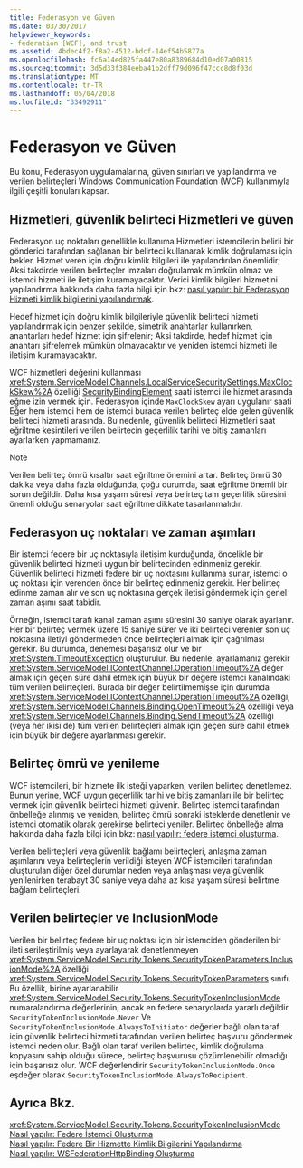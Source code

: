 ```yaml
---
title: Federasyon ve Güven
ms.date: 03/30/2017
helpviewer_keywords:
- federation [WCF], and trust
ms.assetid: 4bdec4f2-f8a2-4512-bdcf-14ef54b5877a
ms.openlocfilehash: fc6a14ed825fa447e80a8389684d10ed07a00815
ms.sourcegitcommit: 3d5d33f384eeba41b2dff79d096f47ccc8d8f03d
ms.translationtype: MT
ms.contentlocale: tr-TR
ms.lasthandoff: 05/04/2018
ms.locfileid: "33492911"
---
```

# <a name="federation-and-trust"></a>Federasyon ve Güven
Bu konu, Federasyon uygulamalarına, güven sınırları ve yapılandırma ve verilen belirteçleri Windows Communication Foundation (WCF) kullanımıyla ilgili çeşitli konuları kapsar.  
  
## <a name="services-security-token-services-and-trust"></a>Hizmetleri, güvenlik belirteci Hizmetleri ve güven  
 Federasyon uç noktaları genellikle kullanıma Hizmetleri istemcilerin belirli bir gönderici tarafından sağlanan bir belirteci kullanarak kimlik doğrulaması için bekler. Hizmet veren için doğru kimlik bilgileri ile yapılandırılan önemlidir; Aksi takdirde verilen belirteçler imzaları doğrulamak mümkün olmaz ve istemci hizmeti ile iletişim kuramayacaktır. Verici kimlik bilgileri hizmetini yapılandırma hakkında daha fazla bilgi için bkz: [nasıl yapılır: bir Federasyon Hizmeti kimlik bilgilerini yapılandırmak](../../../../docs/framework/wcf/feature-details/how-to-configure-credentials-on-a-federation-service.md).  
  
 Hedef hizmet için doğru kimlik bilgileriyle güvenlik belirteci hizmeti yapılandırmak için benzer şekilde, simetrik anahtarlar kullanırken, anahtarları hedef hizmet için şifrelenir; Aksi takdirde, hedef hizmet için anahtarı şifrelemek mümkün olmayacaktır ve yeniden istemci hizmeti ile iletişim kuramayacaktır.  
  
 WCF hizmetleri değerini kullanması <xref:System.ServiceModel.Channels.LocalServiceSecuritySettings.MaxClockSkew%2A> özelliği [SecurityBindingElement](../../../../docs/framework/wcf/diagnostics/wmi/securitybindingelement.md) saati istemci ile hizmet arasında eğme izin vermek için. Federasyon içinde `MaxClockSkew` ayarı uygulanır saati Eğer hem istemci hem de istemci burada verilen belirteç elde gelen güvenlik belirteci hizmeti arasında. Bu nedenle, güvenlik belirteci Hizmetleri saat eğriltme kesintileri verilen belirtecin geçerlilik tarihi ve bitiş zamanları ayarlarken yapmamanız.  
  
> [!NOTE]
>  Verilen belirteç ömrü kısaltır saat eğriltme önemini artar. Belirteç ömrü 30 dakika veya daha fazla olduğunda, çoğu durumda, saat eğriltme önemli bir sorun değildir. Daha kısa yaşam süresi veya belirteç tam geçerlilik süresini önemli olduğu senaryolar saat eğriltme dikkate tasarlanmalıdır.  
  
## <a name="federated-endpoints-and-time-outs"></a>Federasyon uç noktaları ve zaman aşımları  
 Bir istemci federe bir uç noktasıyla iletişim kurduğunda, öncelikle bir güvenlik belirteci hizmeti uygun bir belirtecinden edinmeniz gerekir. Güvenlik belirteci hizmeti federe bir uç noktasını kullanıma sunar, istemci o uç noktası için verenden önce bir belirteç edinmeniz gerekir. Her belirteç edinme zaman alır ve son uç noktasına gerçek iletisi göndermek için genel zaman aşımı saat tabidir.  
  
 Örneğin, istemci tarafı kanal zaman aşımı süresini 30 saniye olarak ayarlanır. Her bir belirteç vermek üzere 15 saniye sürer ve iki belirteci verenler son uç noktasına iletiyi göndermeden önce belirteçleri almak için çağrılması gerekir. Bu durumda, denemesi başarısız olur ve bir <xref:System.TimeoutException> oluşturulur. Bu nedenle, ayarlamanız gerekir <xref:System.ServiceModel.IContextChannel.OperationTimeout%2A> değer almak için geçen süre dahil etmek için büyük bir değere istemci kanalındaki tüm verilen belirteçleri. Burada bir değer belirtilmemişse için durumda <xref:System.ServiceModel.IContextChannel.OperationTimeout%2A> özelliği, <xref:System.ServiceModel.Channels.Binding.OpenTimeout%2A> özelliği veya <xref:System.ServiceModel.Channels.Binding.SendTimeout%2A> özelliği (veya her ikisi de) tüm verilen belirteçleri almak için geçen süre dahil etmek için büyük bir değere ayarlanması gerekir.  
  
## <a name="token-lifetime-and-renewal"></a>Belirteç ömrü ve yenileme  
 WCF istemcileri, bir hizmete ilk isteği yaparken, verilen belirteç denetlemez.  Bunun yerine, WCF uygun geçerlilik tarihi ve bitiş zamanları ile bir belirteç vermek için güvenlik belirteci hizmeti güvenir. Belirteç istemci tarafından önbelleğe alınmış ve yeniden, belirteç ömrü sonraki isteklerde denetlenir ve istemci otomatik olarak gerekirse belirteci yeniler. Belirteç önbelleğe alma hakkında daha fazla bilgi için bkz: [nasıl yapılır: federe istemci oluşturma](../../../../docs/framework/wcf/feature-details/how-to-create-a-federated-client.md).  
  
 Verilen belirteçleri veya güvenlik bağlamı belirteçleri, anlaşma zaman aşımlarını veya belirteçlerin verildiği isteyen WCF istemcileri tarafından oluşturulan diğer özel durumlar neden veya anlaşması veya güvenlik yenilenirken terabayt 30 saniye veya daha az kısa yaşam süresi belirtme bağlam belirteçleri.  
  
## <a name="issued-tokens-and-inclusionmode"></a>Verilen belirteçler ve InclusionMode  
 Verilen bir belirteç federe bir uç noktası için bir istemciden gönderilen bir ileti serileştirilmiş veya ayarlayarak denetlenmeyen <xref:System.ServiceModel.Security.Tokens.SecurityTokenParameters.InclusionMode%2A> özelliği <xref:System.ServiceModel.Security.Tokens.SecurityTokenParameters> sınıfı. Bu özellik, birine ayarlanabilir <xref:System.ServiceModel.Security.Tokens.SecurityTokenInclusionMode> numaralandırma değerlerinin, ancak en federe senaryolarda yararlı değildir. `SecurityTokenInclusionMode.Never` Ve `SecurityTokenInclusionMode.AlwaysToInitiator` değerler bağlı olan taraf için güvenlik belirteci hizmeti tarafından verilen belirteç başvuru göndermek istemci neden olur. Bağlı olan taraf verilen belirteç, kimlik doğrulama kopyasını sahip olduğu sürece, belirteç başvurusu çözümlenebilir olmadığı için başarısız olur. WCF değerlendirir `SecurityTokenInclusionMode.Once` eşdeğer olarak `SecurityTokenInclusionMode.AlwaysToRecipient`.  
  
## <a name="see-also"></a>Ayrıca Bkz.  
 <xref:System.ServiceModel.Security.Tokens.SecurityTokenInclusionMode>  
 [Nasıl yapılır: Federe İstemci Oluşturma](../../../../docs/framework/wcf/feature-details/how-to-create-a-federated-client.md)  
 [Nasıl yapılır: Federe Bir Hizmette Kimlik Bilgilerini Yapılandırma](../../../../docs/framework/wcf/feature-details/how-to-configure-credentials-on-a-federation-service.md)  
 [Nasıl yapılır: WSFederationHttpBinding Oluşturma](../../../../docs/framework/wcf/feature-details/how-to-create-a-wsfederationhttpbinding.md)
